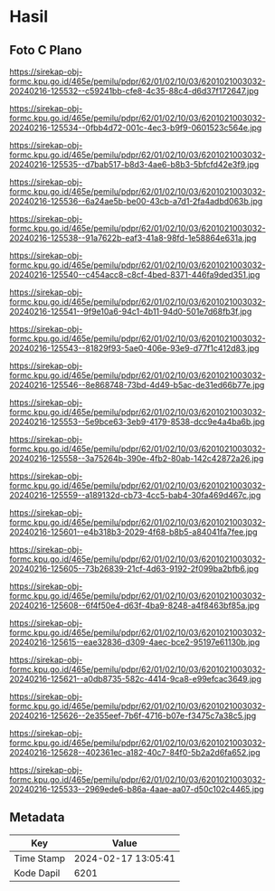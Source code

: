 # Hasil

## Foto C Plano

https://sirekap-obj-formc.kpu.go.id/465e/pemilu/pdpr/62/01/02/10/03/6201021003032-20240216-125532--c59241bb-cfe8-4c35-88c4-d6d37f172647.jpg

https://sirekap-obj-formc.kpu.go.id/465e/pemilu/pdpr/62/01/02/10/03/6201021003032-20240216-125534--0fbb4d72-001c-4ec3-b9f9-0601523c564e.jpg

https://sirekap-obj-formc.kpu.go.id/465e/pemilu/pdpr/62/01/02/10/03/6201021003032-20240216-125535--d7bab517-b8d3-4ae6-b8b3-5bfcfd42e3f9.jpg

https://sirekap-obj-formc.kpu.go.id/465e/pemilu/pdpr/62/01/02/10/03/6201021003032-20240216-125536--6a24ae5b-be00-43cb-a7d1-2fa4adbd063b.jpg

https://sirekap-obj-formc.kpu.go.id/465e/pemilu/pdpr/62/01/02/10/03/6201021003032-20240216-125538--91a7622b-eaf3-41a8-98fd-1e58864e631a.jpg

https://sirekap-obj-formc.kpu.go.id/465e/pemilu/pdpr/62/01/02/10/03/6201021003032-20240216-125540--c454acc8-c8cf-4bed-8371-446fa9ded351.jpg

https://sirekap-obj-formc.kpu.go.id/465e/pemilu/pdpr/62/01/02/10/03/6201021003032-20240216-125541--9f9e10a6-94c1-4b11-94d0-501e7d68fb3f.jpg

https://sirekap-obj-formc.kpu.go.id/465e/pemilu/pdpr/62/01/02/10/03/6201021003032-20240216-125543--81829f93-5ae0-406e-93e9-d77f1c412d83.jpg

https://sirekap-obj-formc.kpu.go.id/465e/pemilu/pdpr/62/01/02/10/03/6201021003032-20240216-125546--8e868748-73bd-4d49-b5ac-de31ed66b77e.jpg

https://sirekap-obj-formc.kpu.go.id/465e/pemilu/pdpr/62/01/02/10/03/6201021003032-20240216-125553--5e9bce63-3eb9-4179-8538-dcc9e4a4ba6b.jpg

https://sirekap-obj-formc.kpu.go.id/465e/pemilu/pdpr/62/01/02/10/03/6201021003032-20240216-125558--3a75264b-390e-4fb2-80ab-142c42872a26.jpg

https://sirekap-obj-formc.kpu.go.id/465e/pemilu/pdpr/62/01/02/10/03/6201021003032-20240216-125559--a189132d-cb73-4cc5-bab4-30fa469d467c.jpg

https://sirekap-obj-formc.kpu.go.id/465e/pemilu/pdpr/62/01/02/10/03/6201021003032-20240216-125601--e4b318b3-2029-4f68-b8b5-a84041fa7fee.jpg

https://sirekap-obj-formc.kpu.go.id/465e/pemilu/pdpr/62/01/02/10/03/6201021003032-20240216-125605--73b26839-21cf-4d63-9192-2f099ba2bfb6.jpg

https://sirekap-obj-formc.kpu.go.id/465e/pemilu/pdpr/62/01/02/10/03/6201021003032-20240216-125608--6f4f50e4-d63f-4ba9-8248-a4f8463bf85a.jpg

https://sirekap-obj-formc.kpu.go.id/465e/pemilu/pdpr/62/01/02/10/03/6201021003032-20240216-125615--eae32836-d309-4aec-bce2-95197e61130b.jpg

https://sirekap-obj-formc.kpu.go.id/465e/pemilu/pdpr/62/01/02/10/03/6201021003032-20240216-125621--a0db8735-582c-4414-9ca8-e99efcac3649.jpg

https://sirekap-obj-formc.kpu.go.id/465e/pemilu/pdpr/62/01/02/10/03/6201021003032-20240216-125626--2e355eef-7b6f-4716-b07e-f3475c7a38c5.jpg

https://sirekap-obj-formc.kpu.go.id/465e/pemilu/pdpr/62/01/02/10/03/6201021003032-20240216-125628--402361ec-a182-40c7-84f0-5b2a2d6fa652.jpg

https://sirekap-obj-formc.kpu.go.id/465e/pemilu/pdpr/62/01/02/10/03/6201021003032-20240216-125533--2969ede6-b86a-4aae-aa07-d50c102c4465.jpg


## Metadata

| Key        | Value               |
| ---------- | ------------------- |
| Time Stamp | 2024-02-17 13:05:41 |
| Kode Dapil | 6201                |



